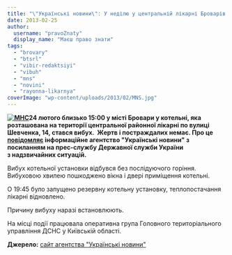 ```yaml
---
title: "\"Українські новини\": У неділю у центральній лікарні Броварів вибухнула котельна установка"
date: 2013-02-25
author: 
  username: "pravoZnaty"
  display_name: "Маєш право знати"
tags: 
  - "brovary"
  - "btsrl"
  - "vibir-redaktsiyi"
  - "vibuh"
  - "mns"
  - "novini"
  - "rayonna-likarnya"
coverImage: "wp-content/uploads/2013/02/MNS.jpg"
---
```


**[![МНС](https://mpz.brovary.org/wp-content/uploads/2013/02/MNS.jpg)](https://mpz.brovary.org/wp-content/uploads/2013/02/MNS.jpg)24 лютого близько 15:00 у місті Бровари у котельні, яка розташована на території центральної районної лікарні по вулиці Шевченка, 14, стався вибух.  Жертв і постраждалих немає. Про це [повідомляє](https://ukranews.com/uk/news/events/2013/02/25/90742) інформаційне агентство "Українські новини" з посиланням на прес-службу Державної служби України з надзвичайних ситуацій.**

Вибух котельної установки відбувся без послідуючого горіння. Вибуховою хвилею пошкоджено вікна і двері приміщення котельні.

О 19:45 було запущено резервну котельну установку, теплопостачання лікарні відновлено.

Причину вибуху наразі встановлюють.

На місці події працювала оперативна група Головного територіального управління ДСНС у Київській області.

**Джерело:** [сайт агентства "Українські новини"](https://ukranews.com/uk/news/events/2013/02/25/90742)
